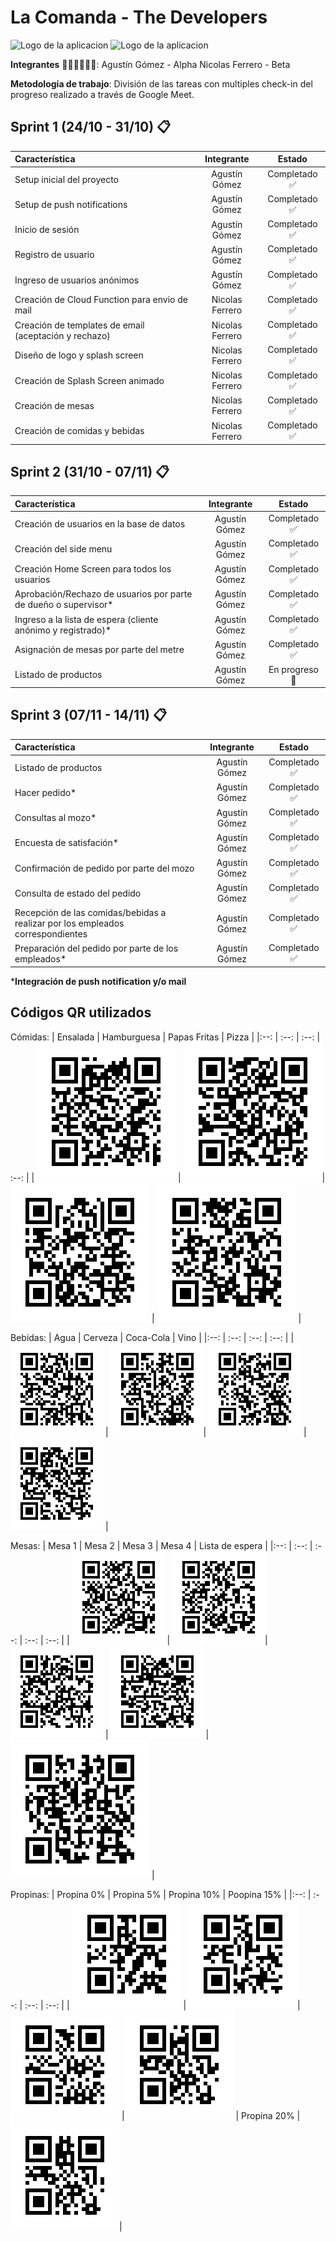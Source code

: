
# La Comanda - The Developers

![Logo de la aplicacion](https://firebasestorage.googleapis.com/v0/b/comanda-pps.appspot.com/o/WhatsApp%20Image%202020-10-26%20at%2022.44.01.jpeg?alt=media&token=c71c16b2-7967-42b7-8fdc-0fa519c99955)
![Logo de la aplicacion](https://firebasestorage.googleapis.com/v0/b/comanda-pps.appspot.com/o/splash.png?alt=media&token=943b5b62-8630-40ab-bc45-4ecbc6d3834e)

**Integrantes** 👨🏻‍💻👨🏻‍💻:
Agustín Gómez - Alpha
Nicolas Ferrero - Beta

**Metodología de trabajo**:
División de las tareas con multiples check-in del progreso realizado a través de Google Meet.

## Sprint 1 (24/10 - 31/10) 📋
| Característica | Integrante | Estado |
|:--|:--:|:--:|
| Setup inicial del proyecto | Agustín Gómez | Completado ✅ |
| Setup de push notifications | Agustín Gómez | Completado ✅ |
| Inicio de sesión | Agustín Gómez | Completado ✅ |
| Registro de usuario | Agustín Gómez | Completado ✅ |
| Ingreso de usuarios anónimos | Agustín Gómez | Completado ✅ |
| Creación de Cloud Function para envio de mail | Nicolas Ferrero | Completado ✅ |
| Creación de templates de email (aceptación y rechazo) | Nicolas Ferrero | Completado ✅ |
| Diseño de logo y splash screen | Nicolas Ferrero | Completado ✅  |
| Creación de Splash Screen animado | Nicolas Ferrero | Completado ✅ |
| Creación de mesas | Nicolas Ferrero | Completado ✅ |
| Creación de comidas y bebidas | Nicolas Ferrero | Completado ✅ |


## Sprint 2 (31/10 - 07/11) 📋
| Característica | Integrante | Estado |
|:--|:--:|:--:|
| Creación de usuarios en la base de datos | Agustín Gómez | Completado ✅ |
| Creación del side menu | Agustín Gómez | Completado ✅ |
| Creación Home Screen para todos los usuarios| Agustín Gómez | Completado ✅ |
| Aprobación/Rechazo de usuarios por parte de dueño o supervisor* | Agustín Gómez | Completado ✅ |
| Ingreso a la lista de espera (cliente anónimo y registrado)* | Agustín Gómez | Completado ✅ |
| Asignación de mesas por parte del metre | Agustín Gómez | Completado ✅ |
| Listado de productos | Agustín Gómez | En progreso 🚧 |

## Sprint 3 (07/11 - 14/11) 📋
| Característica | Integrante | Estado |
|:--|:--:|:--:|
| Listado de productos | Agustín Gómez | Completado ✅ |
| Hacer pedido* | Agustín Gómez | Completado ✅ |
| Consultas al mozo*| Agustín Gómez | Completado ✅ |
| Encuesta de satisfación* | Agustín Gómez | Completado ✅ |
| Confirmación de pedido por parte del mozo | Agustín Gómez | Completado ✅ |
| Consulta de estado del pedido| Agustín Gómez | Completado ✅ |
| Recepción de las comidas/bebidas a realizar por los empleados correspondientes | Agustín Gómez | Completado ✅ |
| Preparación del pedido por parte de los empleados* | Agustín Gómez | Completado ✅ |

***Integración de push notification y/o mail**

## Códigos QR utilizados

Cómidas:
| Ensalada | Hamburguesa | Papas Fritas | Pizza |
|:--: | :--: | :--: | :--: |
| ![enter image description here](https://raw.githubusercontent.com/agustinezequielgomez/2020_TP_PPS_Comanda_2_cuatri/main/QRs/ensalada_qr.png) | ![enter image description here](https://raw.githubusercontent.com/agustinezequielgomez/2020_TP_PPS_Comanda_2_cuatri/main/QRs/hamburguesa_qr.png)| ![](https://raw.githubusercontent.com/agustinezequielgomez/2020_TP_PPS_Comanda_2_cuatri/main/QRs/papas_fritas_qr.png) | ![](https://raw.githubusercontent.com/agustinezequielgomez/2020_TP_PPS_Comanda_2_cuatri/main/QRs/pizza_qr.png) |

Bebidas:
| Agua | Cerveza | Coca-Cola | Vino |
|:--: | :--: | :--: | :--: |
| ![enter image description here](https://raw.githubusercontent.com/agustinezequielgomez/2020_TP_PPS_Comanda_2_cuatri/main/QRs/agua_qr.png) | ![enter image description here](https://raw.githubusercontent.com/agustinezequielgomez/2020_TP_PPS_Comanda_2_cuatri/main/QRs/cerveza_qr.png)| ![](https://raw.githubusercontent.com/agustinezequielgomez/2020_TP_PPS_Comanda_2_cuatri/main/QRs/coca_cola_qr.png) | ![](https://raw.githubusercontent.com/agustinezequielgomez/2020_TP_PPS_Comanda_2_cuatri/main/QRs/vino_qr.png) |


Mesas:
| Mesa 1 | Mesa 2 | Mesa 3 | Mesa 4 | Lista de espera |
|:--: | :--: | :--: | :--: | :--: |
| ![enter image description here](https://raw.githubusercontent.com/agustinezequielgomez/2020_TP_PPS_Comanda_2_cuatri/main/QRs/mesa_1_qr.png) | ![enter image description here](https://raw.githubusercontent.com/agustinezequielgomez/2020_TP_PPS_Comanda_2_cuatri/main/QRs/mesa_2_qr.png)| ![](https://raw.githubusercontent.com/agustinezequielgomez/2020_TP_PPS_Comanda_2_cuatri/main/QRs/mesa_3_qr.png) | ![](https://raw.githubusercontent.com/agustinezequielgomez/2020_TP_PPS_Comanda_2_cuatri/main/QRs/mesa_4_qr.png) | ![](https://raw.githubusercontent.com/agustinezequielgomez/2020_TP_PPS_Comanda_2_cuatri/main/QRs/listado_espera_qr.png) |

Propinas:
| Propina 0% | Propina 5% | Propina 10% | Poopina 15% |
|:--: | :--: | :--: | :--: |
| ![enter image description here](https://raw.githubusercontent.com/agustinezequielgomez/2020_TP_PPS_Comanda_2_cuatri/main/QRs/propina_0_qr.png) | ![enter image description here](https://raw.githubusercontent.com/agustinezequielgomez/2020_TP_PPS_Comanda_2_cuatri/main/QRs/propina_5_qr.png)| ![](https://raw.githubusercontent.com/agustinezequielgomez/2020_TP_PPS_Comanda_2_cuatri/main/QRs/propina_10_qr.png) |![](https://raw.githubusercontent.com/agustinezequielgomez/2020_TP_PPS_Comanda_2_cuatri/main/QRs/propina_15_qr.png)
| Propina 20% |
![](https://raw.githubusercontent.com/agustinezequielgomez/2020_TP_PPS_Comanda_2_cuatri/main/QRs/propina_20_qr.png)|
